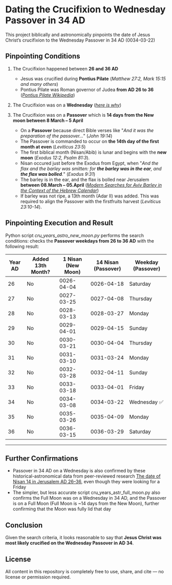 Dating the Crucifixion to Wednesday Passover in 34 AD
==================================================================

This project biblically and astronomically pinpoints the date of Jesus Christ’s crucifixion to the Wednesday Passover in 34 AD (0034-03-22)


Pinpointing Conditions
-----------------------
1. The Crucifixion happened between **26 and 36 AD**
    - Jesus was crucified during **Pontius Pilate** (*Matthew 27:2, Mark 15:15 and many others*)
    - Pontius Pilate was Roman governor of Judea **from AD 26 to 36** (*[Pontius Pilate Wikipedia](https://en.wikipedia.org/wiki/Pontius_Pilate#:~:text=Pontius%20Pilate%20%28Latin%3A%20Pontius%20Pilatus%2Cand%20ultimately%20ordered%20his%20crucifixion.)*)

2. The Crucifixion was on a **Wednesday** (*[here is why](https://github.com/TraxData313/crucifixion-date-determination/blob/main/why_crucifiction_was_on_wednesday.md)*)

3. The Crucifixion was on a **Passover** which is **14 days from the New moon between 8 March – 5 April**
    - On a **Passover** because direct Bible verses like "*And it was the preparation of the passover...*" (*John 19:14*)
    - The Passover is commanded to occur on **the 14th day of the first month at even** (*Leviticus 23:5*)
    - The first biblical month (Nisan/Abib) is lunar and begins with the **new moon** (*Exodus 12:2, Psalm 81:3*).
    - Nisan occured just before the Exodus from Egypt, when "*And the flax and the barley was smitten: for **the barley was in the ear**, and **the flax was bolled**.*" (*Exodus 9:31*)
    - The barley is in the ear, and the flax is bolled near Jerusalem **between 08.March – 05.April** (*[Modern Searches for Aviv Barley in the Context of the Hebrew Calendar](https://jbqnew.jewishbible.org/jbq-past-issues/2017/453/modern-searches-aviv-barley-context-hebrew-calendar/?utm_source=chatgpt.com)*)
    - If barley was not ripe, a 13th month (Adar II) was added. This was required to align the Passover with the firstfruits harvest (*Leviticus 23:10-14*).


Pinpointing Execution and Result
----------------
Python script *cru_years_astro_new_moon.py* performs the search conditions: checks the **Passover weekdays from 26 to 36 AD** with the following result:

| Year AD | Added 13th Month? | 1 Nisan (New Moon)     | 14 Nisan (Passover)     | Weekday (Passover) |
|---------|--------------------|------------------------|--------------------------|---------------------|
| 26      | No                 | 0026-04-04    | 0026-04-18      | Saturday            |
| 27      | No                 | 0027-03-25    | 0027-04-08      | Thursday            |
| 28      | No                 | 0028-03-13    | 0028-03-27      | Monday              |
| 29      | No                 | 0029-04-01    | 0029-04-15      | Sunday              |
| 30      | No                 | 0030-03-21    | 0030-04-04      | Thursday            |
| 31      | No                 | 0031-03-10    | 0031-03-24      | Monday              |
| 32      | No                 | 0032-03-28    | 0032-04-11      | Sunday              |
| 33      | No                 | 0033-03-18    | 0033-04-01      | Friday              |
| 34      | No                 | 0034-03-08    | 0034-03-22      | Wednesday ✅        |
| 35      | No                 | 0035-03-26    | 0035-04-09      | Monday              |
| 36      | No                 | 0036-03-15    | 0036-03-29      | Saturday            |

---



Further Confirmations
------------------------
- Passover in 34 AD on a Wednesday is also confirmed by these historical-astronomical data from peer-reviewed research [The date of Nisan 14 in Jerusalem AD 26–36](https://www.researchgate.net/figure/The-date-of-Nisan-14-in-Jerusalem-AD-26-36_tbl1_265114769), even though they were looking for a Friday
- The simpler, but less accurate script cru_years_astr_full_moon.py also confirms the Full Moon was on a Wednesday in 34 AD, and the Passover is on a Full Moon (Full Moon is ~14 days from the New Moon), further confirming that the Moon was fully lid that day


Conclusion
-------------
Given the search criteria, it looks reasonable to say that **Jesus Christ was most likely crucified on the Wednesday Passover in AD 34**.


License
-------------
All content in this repository is completely free to use, share, and cite — no license or permission required.
